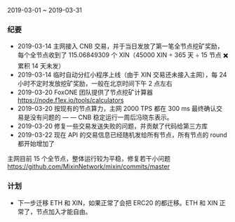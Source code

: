 2019-03-01 ~ 2019-03-31 

### 纪要

- 2019-03-14  主网接入 CNB 交易，并于当日发放了第一笔全节点挖矿奖励，每个全节点收到了 115.06849309 个 XIN（45000 XIN ÷ 365 天 ÷ 15 节点 ✖️累积 14 天未发）
- 2019-03-14  临时自动分红小程序上线（由于 XIN 交易还未接入主网），每 24 小时不定时发放挖矿奖励，一般在北京时间下午 2 点左右
- 2019-03-20 FoxONE 团队提供了节点挖矿计算器 https://node.f1ex.io/tools/calculators
- 2019-03-20 按现有的节点算力，主网 2000 TPS 都在 300 ms 最终确认交易是没有问题的 — — CNB 稳定运行一周后冯晓东表示。
- 2019-03-20 修复一些交易发送失败的问题，并贡献了代码给第三方库
- 2019-03-22 现在 API 的交易信息已经随机发给所有节点，所有节点的 round 都开始增加了

主网目前 15 个全节点，整体运行较为平稳，修复若干小问题 https://github.com/MixinNetwork/mixin/commits/master

### 计划

- 下一步迁移 ETH 和 XIN，如果正常了会把 ERC20 的都迁移。ETH 和 XIN 正常了，节点加入才能自由。
